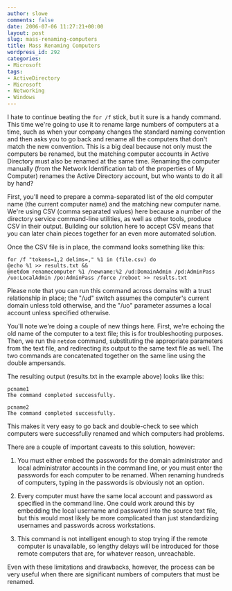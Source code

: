 ```yaml
---
author: slowe
comments: false
date: 2006-07-06 11:27:21+00:00
layout: post
slug: mass-renaming-computers
title: Mass Renaming Computers
wordpress_id: 292
categories:
- Microsoft
tags:
- ActiveDirectory
- Microsoft
- Networking
- Windows
---
```


I hate to continue beating the `for /f` stick, but it sure is a handy command. This time we're going to use it to rename large numbers of computers at a time, such as when your company changes the standard naming convention and then asks you to go back and rename all the computers that don't match the new convention. This is a big deal because not only must the computers be renamed, but the matching computer accounts in Active Directory must also be renamed at the same time. Renaming the computer manually (from the Network Identification tab of the properties of My Computer) renames the Active Directory account, but who wants to do it all by hand?

First, you'll need to prepare a comma-separated list of the old computer name (the current computer name) and the matching new computer name. We're using CSV (comma separated values) here because a number of the directory service command-line utilities, as well as other tools, produce CSV in their output. Building our solution here to accept CSV means that you can later chain pieces together for an even more automated solution.

Once the CSV file is in place, the command looks something like this:

    for /f "tokens=1,2 delims=," %1 in (file.csv) do 
    @echo %1 >> results.txt &&
    @netdom renamecomputer %1 /newname:%2 /ud:DomainAdmin /pd:AdminPass 
    /uo:LocalAdmin /po:AdminPass /force /reboot >> results.txt

Please note that you can run this command across domains with a trust relationship in place; the "/ud" switch assumes the computer's current domain unless told otherwise, and the "/uo" parameter assumes a local account unless specified otherwise.

You'll note we're doing a couple of new things here. First, we're echoing the old name of the computer to a text file; this is for troubleshooting purposes. Then, we run the `netdom` command, substituting the appropriate parameters from the text file, and redirecting its output to the same text file as well. The two commands are concatenated together on the same line using the double ampersands.

The resulting output (results.txt in the example above) looks like this:

    pcname1
    The command completed successfully.
    
    pcname2
    The command completed successfully.

This makes it very easy to go back and double-check to see which computers were successfully renamed and which computers had problems.

There are a couple of important caveats to this solution, however:

1. You must either embed the passwords for the domain administrator and local administrator accounts in the command line, or you must enter the passwords for each computer to be renamed. When renaming hundreds of computers, typing in the passwords is obviously not an option.

2. Every computer must have the same local account and password as specified in the command line. One could work around this by embedding the local username and password into the source text file, but this would most likely be more complicated than just standardizing usernames and passwords across workstations.

3. This command is not intelligent enough to stop trying if the remote computer is unavailable, so lengthy delays will be introduced for those remote computers that are, for whatever reason, unreachable.

Even with these limitations and drawbacks, however, the process can be very useful when there are significant numbers of computers that must be renamed.
